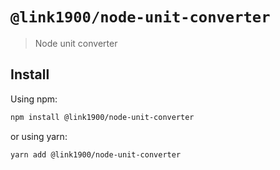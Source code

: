 # `@link1900/node-unit-converter`

> Node unit converter

## Install

Using npm:

```sh
npm install @link1900/node-unit-converter
```

or using yarn:

```sh
yarn add @link1900/node-unit-converter
```
